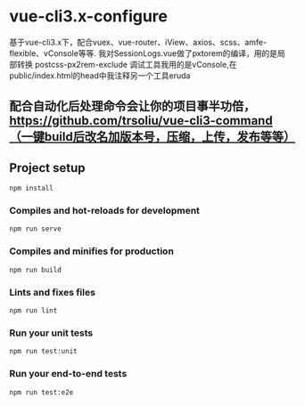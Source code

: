 # vue-cli3.x-configure
基于vue-cli3.x下，配合vuex、vue-router、iView、axios、scss、amfe-flexible、vConsole等等.
我对SessionLogs.vue做了pxtorem的编译，用的是局部转换 postcss-px2rem-exclude
调试工具我用的是vConsole,在public/index.html的head中我注释另一个工具eruda
## 配合自动化后处理命令会让你的项目事半功倍，https://github.com/trsoliu/vue-cli3-command（一键build后改名加版本号，压缩，上传，发布等等）
## Project setup
```
npm install
```

### Compiles and hot-reloads for development
```
npm run serve
```

### Compiles and minifies for production
```
npm run build
```

### Lints and fixes files
```
npm run lint
```

### Run your unit tests
```
npm run test:unit
```

### Run your end-to-end tests
```
npm run test:e2e
```
